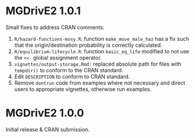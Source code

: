 # MGDrivE2 1.0.1

Small fixes to address CRAN comments:

  1. `R/hazard-functions-mosy.R`: function `make_move_male_haz` has a fix such that the origin/destination
  probability is correctly calculated.
  2. `R/equilibrium-lifecycle.R`: function `basic_eq_life` modified to not use the `<<-` global assignment operator.
  3. `vignettes/output-storage.Rmd:` replaced absolute path for files with `tempdir()` to conform to
  the CRAN standard.
  4. Edit `DESCRIPTION` to conform to CRAN standard.
  5. Remove `dontrun` code from examples where not necessary and direct users to appropriate vignettes,
  otherwise run examples.

# MGDrivE2 1.0.0

Initial release & CRAN submission.
